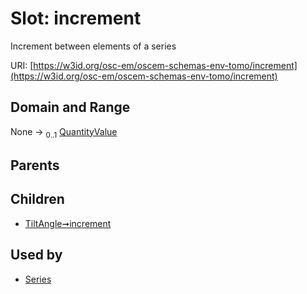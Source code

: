 
# Slot: increment

Increment between elements of a series

URI: [https://w3id.org/osc-em/oscem-schemas-env-tomo/increment](https://w3id.org/osc-em/oscem-schemas-env-tomo/increment)


## Domain and Range

None &#8594;  <sub>0..1</sub> [QuantityValue](QuantityValue.md)

## Parents


## Children

 *  [TiltAngle➞increment](TiltAngle_increment.md)

## Used by

 * [Series](Series.md)
